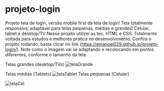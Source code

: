 # projeto-login
 Projeto tela de login, versão mobile first da tela de login! Tela totalmente responsiva, adaptável para telas pequenas, médias e grandes! Celular, tablet e desktop/TV
Nesse projeto utilizei as tec. HTML e CSS. Totalmente voltada para estudos e melhores prática no desenvolvimento.
Confira o projeto rodando, basta clicar no link (https://emanoel029.github.io/projeto-login/). Note como a imagem vai se adaptando e recolocando em pontos diferentes, conforme
o tamanho da tela.

Telas grandes (desktop/TVs)
![telaGrande](https://github.com/Emanoel029/projeto-login/assets/138140487/0e60fc7f-ea18-4f90-a684-ac75ea73d144)

Telas médias (Tablets)
![telaTablet](https://github.com/Emanoel029/projeto-login/assets/138140487/409d37ac-48ee-46d3-a87b-6a0ab47f57e0)  Telas pequenas (Celular)

![telaCel](https://github.com/Emanoel029/projeto-login/assets/138140487/e3bdca5b-aa22-456f-9272-3cb4ee848d51) 


